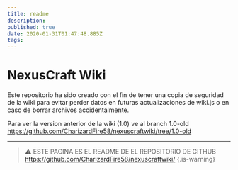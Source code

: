 ```yaml
---
title: readme
description: 
published: true
date: 2020-01-31T01:47:48.885Z
tags: 
---
```


# NexusCraft Wiki
Este repositorio ha sido creado con el fin de tener una copia de seguridad de la wiki para evitar perder datos en futuras actualizaciones de wiki.js o en caso de borrar archivos accidentalmente.

Para ver la version anterior de la wiki (1.0) ve al branch 1.0-old https://github.com/CharizardFire58/nexuscraftwiki/tree/1.0-old

---

> :warning: ESTE PAGINA ES EL README DE EL REPOSITORIO DE GITHUB
> https://github.com/CharizardFire58/nexuscraftwiki/
{.is-warning}
